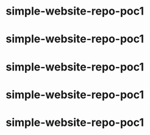# simple-website-repo-poc1
# simple-website-repo-poc1
# simple-website-repo-poc1
# simple-website-repo-poc1
# simple-website-repo-poc1
